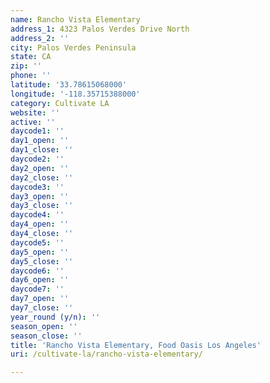 ```yaml
---
name: Rancho Vista Elementary
address_1: 4323 Palos Verdes Drive North
address_2: ''
city: Palos Verdes Peninsula
state: CA
zip: ''
phone: ''
latitude: '33.78615068000'
longitude: '-118.35715388000'
category: Cultivate LA
website: ''
active: ''
daycode1: ''
day1_open: ''
day1_close: ''
daycode2: ''
day2_open: ''
day2_close: ''
daycode3: ''
day3_open: ''
day3_close: ''
daycode4: ''
day4_open: ''
day4_close: ''
daycode5: ''
day5_open: ''
day5_close: ''
daycode6: ''
day6_open: ''
daycode7: ''
day7_open: ''
day7_close: ''
year_round (y/n): ''
season_open: ''
season_close: ''
title: 'Rancho Vista Elementary, Food Oasis Los Angeles'
uri: /cultivate-la/rancho-vista-elementary/

---
```

